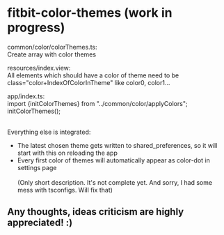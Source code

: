 # fitbit-color-themes (work in progress)
common/color/colorThemes.ts:<br>
Create array with color themes

resources/index.view:<br>
All elements which should have a color of theme need to be class="color+IndexOfColorInTheme" like color0, color1...

app/index.ts:<br>
import {initColorThemes} from "../common/color/applyColors";<br>
initColorThemes();<br><br>

Everything else is integrated:

- The latest chosen theme gets written to shared_preferences, so it will start with this on reloading the app<br>
- Every first color of themes will automatically appear as color-dot in settings page<br><br>
(Only short description. It's not complete yet. And sorry, I had some mess with tsconfigs. Will fix that)

Any thoughts, ideas criticism are highly appreciated! :)
--
